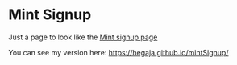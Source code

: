 # Mint Signup

Just a page to look like the [Mint signup page](https://accounts.intuit.com/index.html?offering_id=Intuit.ifs.mint&namespace_id=50000026&redirect_url=https%3A%2F%2Fmint.intuit.com%2Foverview.event%3Ftask%3DS)

You can see my version here: https://hegaja.github.io/mintSignup/
